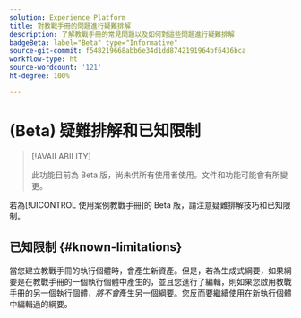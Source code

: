 ```yaml
---
solution: Experience Platform
title: 對教戰手冊的問題進行疑難排解
description: 了解教戰手冊的常見問題以及如何對這些問題進行疑難排解
badgeBeta: label="Beta" type="Informative"
source-git-commit: f548219668abb6e34d1dd8742191964bf6436bca
workflow-type: ht
source-wordcount: '121'
ht-degree: 100%

---
```



# (Beta) 疑難排解和已知限制

>[!AVAILABILITY]
>
>此功能目前為 Beta 版，尚未供所有使用者使用。文件和功能可能會有所變更。

若為[!UICONTROL 使用案例教戰手冊]的 Beta 版，請注意疑難排解技巧和已知限制。

## 已知限制 {#known-limitations}

當您建立教戰手冊的執行個體時，會產生新資產。但是，若為生成式綱要，如果綱要是在教戰手冊的一個執行個體中產生的，並且您進行了編輯，則如果您啟用教戰手冊的另一個執行個體，*將不會*&#x200B;產生另一個綱要。您反而要繼續使用在新執行個體中編輯過的綱要。





